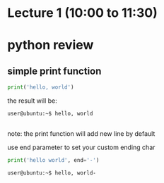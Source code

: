 # Lecture 1 (10:00 to 11:30)

# python review

## simple print function

```python
print('hello, world')
```
the result will be:

```bash
user@ubuntu:~$ hello, world
 
```

note: the print function will add new line by default

use end parameter to set your custom ending char

```python
print('hello world', end='-')
```

```bash
user@ubuntu:~$ hello, world-
```

